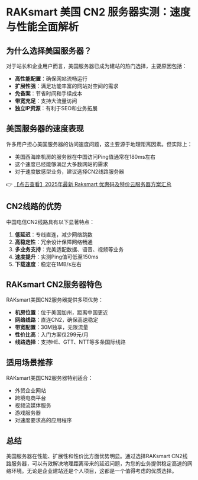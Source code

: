 # RAKsmart 美国 CN2 服务器实测：速度与性能全面解析

## 为什么选择美国服务器？

对于站长和企业用户而言，美国服务器已成为建站的热门选择，主要原因包括：

- **高性能配置**：确保网站流畅运行
- **扩展性强**：满足功能丰富的网站对空间的需求
- **免备案**：节省时间和手续成本
- **带宽充足**：支持大流量访问
- **独立IP资源**：有利于SEO和业务拓展

## 美国服务器的速度表现

许多用户担心美国服务器的访问速度问题，这主要源于地理距离因素。但实际上：

- 美国西海岸机房的服务器在中国访问Ping值通常在180ms左右
- 这个速度已经能够满足大多数网站的需求
- 对于速度敏感型业务，建议选择CN2线路服务器

👉 [【点击查看】2025年最新 Raksmart 优惠码及特价云服务器方案汇总](https://bit.ly/raksmart)

## CN2线路的优势

中国电信CN2线路具有以下显著特点：

1. **低延迟**：专线直连，减少网络跳数
2. **高稳定性**：冗余设计保障网络畅通
3. **多业务支持**：完美适配数据、语音、视频等业务
4. **速度提升**：实测Ping值可低至150ms
5. **下载速度**：稳定在1MB/s左右

## RAKsmart CN2服务器特色

RAKsmart美国CN2服务器提供多项优势：

- **机房位置**：位于美国加州，距离中国更近
- **网络线路**：直连CN2，确保高速稳定
- **带宽配置**：30M独享，无限流量
- **性价比高**：入门方案仅299元/月
- **线路选择**：支持HE、GTT、NTT等多条国际线路

## 适用场景推荐

RAKsmart美国CN2服务器特别适合：

- 外贸企业网站
- 跨境电商平台
- 视频流媒体服务
- 游戏服务器
- 对速度要求高的应用程序

## 总结

美国服务器在性能、扩展性和性价比方面优势明显。通过选择RAKsmart CN2线路服务器，可以有效解决地理距离带来的延迟问题，为您的业务提供稳定高速的网络环境。无论是企业建站还是个人项目，这都是一个值得考虑的优质选择。